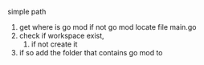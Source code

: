 simple path
1. get where is go mod if not go mod locate file main.go
2. check if workspace exist, 
   1. if not create it  
3. if so add the folder that contains go mod to 
